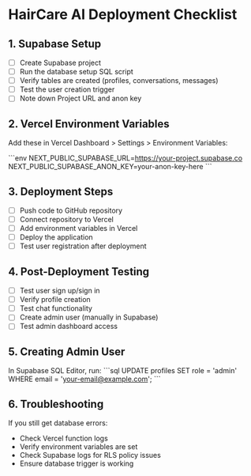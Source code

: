 # HairCare AI Deployment Checklist

## 1. Supabase Setup
- [ ] Create Supabase project
- [ ] Run the database setup SQL script
- [ ] Verify tables are created (profiles, conversations, messages)
- [ ] Test the user creation trigger
- [ ] Note down Project URL and anon key

## 2. Vercel Environment Variables
Add these in Vercel Dashboard > Settings > Environment Variables:

\`\`\`env
NEXT_PUBLIC_SUPABASE_URL=https://your-project.supabase.co
NEXT_PUBLIC_SUPABASE_ANON_KEY=your-anon-key-here
\`\`\`

## 3. Deployment Steps
- [ ] Push code to GitHub repository
- [ ] Connect repository to Vercel
- [ ] Add environment variables in Vercel
- [ ] Deploy the application
- [ ] Test user registration after deployment

## 4. Post-Deployment Testing
- [ ] Test user sign up/sign in
- [ ] Verify profile creation
- [ ] Test chat functionality
- [ ] Create admin user (manually in Supabase)
- [ ] Test admin dashboard access

## 5. Creating Admin User
In Supabase SQL Editor, run:
\`\`\`sql
UPDATE profiles 
SET role = 'admin' 
WHERE email = 'your-email@example.com';
\`\`\`

## 6. Troubleshooting
If you still get database errors:
- Check Vercel function logs
- Verify environment variables are set
- Check Supabase logs for RLS policy issues
- Ensure database trigger is working
